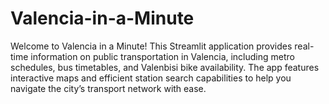 # Valencia-in-a-Minute
Welcome to Valencia in a Minute! This Streamlit application provides real-time information on public transportation in Valencia, including metro schedules, bus timetables, and Valenbisi bike availability. The app features interactive maps and efficient station search capabilities to help you navigate the city’s transport network with ease.

